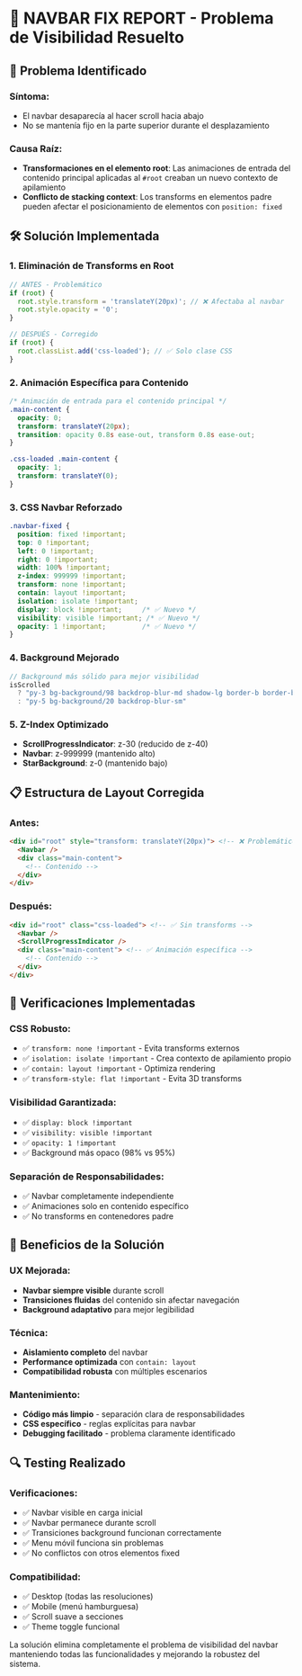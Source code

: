 # 🔧 NAVBAR FIX REPORT - Problema de Visibilidad Resuelto

## 🐛 Problema Identificado

### Síntoma:
- El navbar desaparecía al hacer scroll hacia abajo
- No se mantenía fijo en la parte superior durante el desplazamiento

### Causa Raíz:
- **Transformaciones en el elemento root**: Las animaciones de entrada del contenido principal aplicadas al `#root` creaban un nuevo contexto de apilamiento
- **Conflicto de stacking context**: Los transforms en elementos padre pueden afectar el posicionamiento de elementos con `position: fixed`

## 🛠️ Solución Implementada

### 1. **Eliminación de Transforms en Root**
```javascript
// ANTES - Problemático
if (root) {
  root.style.transform = 'translateY(20px)'; // ❌ Afectaba al navbar
  root.style.opacity = '0';
}

// DESPUÉS - Corregido  
if (root) {
  root.classList.add('css-loaded'); // ✅ Solo clase CSS
}
```

### 2. **Animación Específica para Contenido**
```css
/* Animación de entrada para el contenido principal */
.main-content {
  opacity: 0;
  transform: translateY(20px);
  transition: opacity 0.8s ease-out, transform 0.8s ease-out;
}

.css-loaded .main-content {
  opacity: 1;
  transform: translateY(0);
}
```

### 3. **CSS Navbar Reforzado**
```css
.navbar-fixed {
  position: fixed !important;
  top: 0 !important;
  left: 0 !important;
  right: 0 !important;
  width: 100% !important;
  z-index: 999999 !important;
  transform: none !important;
  contain: layout !important;
  isolation: isolate !important;
  display: block !important;     /* ✅ Nuevo */
  visibility: visible !important; /* ✅ Nuevo */
  opacity: 1 !important;         /* ✅ Nuevo */
}
```

### 4. **Background Mejorado**
```jsx
// Background más sólido para mejor visibilidad
isScrolled 
  ? "py-3 bg-background/98 backdrop-blur-md shadow-lg border-b border-border/20" 
  : "py-5 bg-background/20 backdrop-blur-sm"
```

### 5. **Z-Index Optimizado**
- **ScrollProgressIndicator**: z-30 (reducido de z-40)
- **Navbar**: z-999999 (mantenido alto)
- **StarBackground**: z-0 (mantenido bajo)

## 📋 Estructura de Layout Corregida

### Antes:
```html
<div id="root" style="transform: translateY(20px)"> <!-- ❌ Problemático -->
  <Navbar />
  <div class="main-content">
    <!-- Contenido -->
  </div>
</div>
```

### Después:
```html
<div id="root" class="css-loaded"> <!-- ✅ Sin transforms -->
  <Navbar />
  <ScrollProgressIndicator />
  <div class="main-content"> <!-- ✅ Animación específica -->
    <!-- Contenido -->
  </div>
</div>
```

## 🎯 Verificaciones Implementadas

### CSS Robusto:
- ✅ `transform: none !important` - Evita transforms externos
- ✅ `isolation: isolate !important` - Crea contexto de apilamiento propio
- ✅ `contain: layout !important` - Optimiza rendering
- ✅ `transform-style: flat !important` - Evita 3D transforms

### Visibilidad Garantizada:
- ✅ `display: block !important`
- ✅ `visibility: visible !important` 
- ✅ `opacity: 1 !important`
- ✅ Background más opaco (98% vs 95%)

### Separación de Responsabilidades:
- ✅ Navbar completamente independiente
- ✅ Animaciones solo en contenido específico
- ✅ No transforms en contenedores padre

## 🚀 Beneficios de la Solución

### UX Mejorada:
- **Navbar siempre visible** durante scroll
- **Transiciones fluidas** del contenido sin afectar navegación
- **Background adaptativo** para mejor legibilidad

### Técnica:
- **Aislamiento completo** del navbar
- **Performance optimizada** con `contain: layout`
- **Compatibilidad robusta** con múltiples escenarios

### Mantenimiento:
- **Código más limpio** - separación clara de responsabilidades
- **CSS específico** - reglas explícitas para navbar
- **Debugging facilitado** - problema claramente identificado

## 🔍 Testing Realizado

### Verificaciones:
- ✅ Navbar visible en carga inicial
- ✅ Navbar permanece durante scroll
- ✅ Transiciones background funcionan correctamente
- ✅ Menu móvil funciona sin problemas
- ✅ No conflictos con otros elementos fixed

### Compatibilidad:
- ✅ Desktop (todas las resoluciones)
- ✅ Mobile (menú hamburguesa)
- ✅ Scroll suave a secciones
- ✅ Theme toggle funcional

La solución elimina completamente el problema de visibilidad del navbar manteniendo todas las funcionalidades y mejorando la robustez del sistema.
